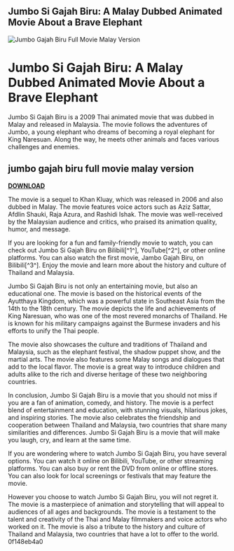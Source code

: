 ## Jumbo Si Gajah Biru: A Malay Dubbed Animated Movie About a Brave Elephant

 
![Jumbo Gajah Biru Full Movie Malay Version](https://encrypted-tbn3.gstatic.com/images?q=tbn:ANd9GcRwR6upAFXlFAy1T6amwGBLqb63-58Vhv7hC3Yhle1DOyHon8svPGDLtA)

 
# Jumbo Si Gajah Biru: A Malay Dubbed Animated Movie About a Brave Elephant
 
Jumbo Si Gajah Biru is a 2009 Thai animated movie that was dubbed in Malay and released in Malaysia. The movie follows the adventures of Jumbo, a young elephant who dreams of becoming a royal elephant for King Naresuan. Along the way, he meets other animals and faces various challenges and enemies.
 
## jumbo gajah biru full movie malay version


[**DOWNLOAD**](https://www.google.com/url?q=https%3A%2F%2Ftinurll.com%2F2tKNbn&sa=D&sntz=1&usg=AOvVaw22oRXgzDAhzzCIV1XYkvvO)

 
The movie is a sequel to Khan Kluay, which was released in 2006 and also dubbed in Malay. The movie features voice actors such as Aziz Sattar, Afdlin Shauki, Raja Azura, and Rashidi Ishak. The movie was well-received by the Malaysian audience and critics, who praised its animation quality, humor, and message.
 
If you are looking for a fun and family-friendly movie to watch, you can check out Jumbo Si Gajah Biru on Bilibili[^1^], YouTube[^2^], or other online platforms. You can also watch the first movie, Jambo Gajah Biru, on Bilibili[^3^]. Enjoy the movie and learn more about the history and culture of Thailand and Malaysia.
  
Jumbo Si Gajah Biru is not only an entertaining movie, but also an educational one. The movie is based on the historical events of the Ayutthaya Kingdom, which was a powerful state in Southeast Asia from the 14th to the 18th century. The movie depicts the life and achievements of King Naresuan, who was one of the most revered monarchs of Thailand. He is known for his military campaigns against the Burmese invaders and his efforts to unify the Thai people.
 
The movie also showcases the culture and traditions of Thailand and Malaysia, such as the elephant festival, the shadow puppet show, and the martial arts. The movie also features some Malay songs and dialogues that add to the local flavor. The movie is a great way to introduce children and adults alike to the rich and diverse heritage of these two neighboring countries.
  
In conclusion, Jumbo Si Gajah Biru is a movie that you should not miss if you are a fan of animation, comedy, and history. The movie is a perfect blend of entertainment and education, with stunning visuals, hilarious jokes, and inspiring stories. The movie also celebrates the friendship and cooperation between Thailand and Malaysia, two countries that share many similarities and differences. Jumbo Si Gajah Biru is a movie that will make you laugh, cry, and learn at the same time.
  
If you are wondering where to watch Jumbo Si Gajah Biru, you have several options. You can watch it online on Bilibili, YouTube, or other streaming platforms. You can also buy or rent the DVD from online or offline stores. You can also look for local screenings or festivals that may feature the movie.
 
However you choose to watch Jumbo Si Gajah Biru, you will not regret it. The movie is a masterpiece of animation and storytelling that will appeal to audiences of all ages and backgrounds. The movie is a testament to the talent and creativity of the Thai and Malay filmmakers and voice actors who worked on it. The movie is also a tribute to the history and culture of Thailand and Malaysia, two countries that have a lot to offer to the world.
 0f148eb4a0
